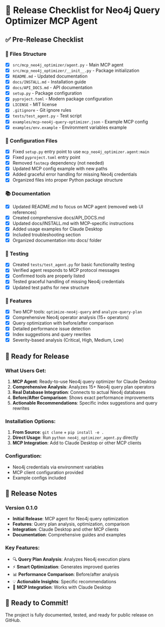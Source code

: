 # 🚀 Release Checklist for Neo4j Query Optimizer MCP Agent

## ✅ Pre-Release Checklist

### 📁 Files Structure
- [x] `src/mcp_neo4j_optimizer/agent.py` - Main MCP agent
- [x] `src/mcp_neo4j_optimizer/__init__.py` - Package initialization
- [x] `README.md` - Updated documentation
- [x] `docs/INSTALL.md` - Installation guide
- [x] `docs/API_DOCS.md` - API documentation
- [x] `setup.py` - Package configuration
- [x] `pyproject.toml` - Modern package configuration
- [x] `LICENSE` - MIT license
- [x] `.gitignore` - Git ignore rules
- [x] `tests/test_agent.py` - Test script
- [x] `examples/mcp-neo4j-query-optimizer.json` - Example MCP config
- [x] `examples/env.example` - Environment variables example

### 🔧 Configuration Files
- [x] Fixed `setup.py` entry point to use `mcp_neo4j_optimizer.agent:main`
- [x] Fixed `pyproject.toml` entry point
- [x] Removed `fastmcp` dependency (not needed)
- [x] Updated MCP config example with new paths
- [x] Added graceful error handling for missing Neo4j credentials
- [x] Organized files into proper Python package structure

### 📚 Documentation
- [x] Updated README.md to focus on MCP agent (removed web UI references)
- [x] Created comprehensive docs/API_DOCS.md
- [x] Updated docs/INSTALL.md with MCP-specific instructions
- [x] Added usage examples for Claude Desktop
- [x] Included troubleshooting section
- [x] Organized documentation into docs/ folder

### 🧪 Testing
- [x] Created `tests/test_agent.py` for basic functionality testing
- [x] Verified agent responds to MCP protocol messages
- [x] Confirmed tools are properly listed
- [x] Tested graceful handling of missing Neo4j credentials
- [x] Updated test paths for new structure

### 🎯 Features
- [x] Two MCP tools: `optimize-neo4j-query` and `analyze-query-plan`
- [x] Comprehensive Neo4j operator analysis (15+ operators)
- [x] Query optimization with before/after comparison
- [x] Detailed performance issue detection
- [x] Index suggestions and query rewrites
- [x] Severity-based analysis (Critical, High, Medium, Low)

## 🚀 Ready for Release

### What Users Get:
1. **MCP Agent**: Ready-to-use Neo4j query optimizer for Claude Desktop
2. **Comprehensive Analysis**: Analyzes 15+ Neo4j query plan operators
3. **Real Database Integration**: Connects to actual Neo4j databases
4. **Before/After Comparison**: Shows exact performance improvements
5. **Actionable Recommendations**: Specific index suggestions and query rewrites

### Installation Options:
1. **From Source**: `git clone` + `pip install -e .`
2. **Direct Usage**: Run `python neo4j_optimizer_agent.py` directly
3. **MCP Integration**: Add to Claude Desktop or other MCP clients

### Configuration:
- Neo4j credentials via environment variables
- MCP client configuration provided
- Example configs included

## 📝 Release Notes

### Version 0.1.0
- **Initial Release**: MCP agent for Neo4j query optimization
- **Features**: Query plan analysis, optimization, comparison
- **Integration**: Claude Desktop and other MCP clients
- **Documentation**: Comprehensive guides and examples

### Key Features:
- 🔍 **Query Plan Analysis**: Analyzes Neo4j execution plans
- ⚡ **Smart Optimization**: Generates improved queries
- 📊 **Performance Comparison**: Before/after analysis
- 💡 **Actionable Insights**: Specific recommendations
- 🎯 **MCP Integration**: Works with Claude Desktop

## 🎉 Ready to Commit!

The project is fully documented, tested, and ready for public release on GitHub.
